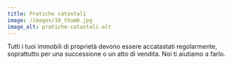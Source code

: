 ```yaml
---
title: Pratiche catastali
image: /images/10_thumb.jpg
image_alt: pratiche-catastali-alt
---
```

Tutti i tuoi immobili di proprietà devono essere accatastati regolarmente, soprattutto per una successione o un atto di vendita. Noi ti aiutiamo a farlo.
